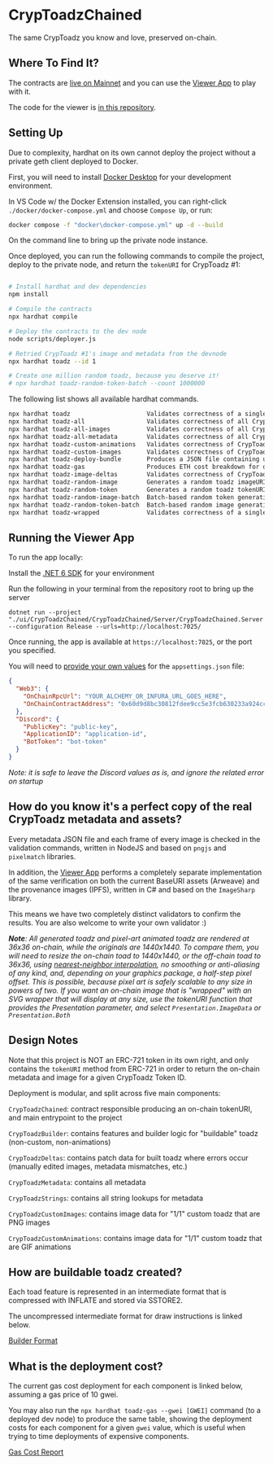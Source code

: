 # CrypToadzChained
The same CrypToadz you know and love, preserved on-chain.

## Where To Find It?

The contracts are [live on Mainnet](https://etherscan.io/address/0xE8D8C0A6f174e08C44aB399b7CE810Bc4Dce096A#code) 
and you can use the [Viewer App](https://cryptoadzchained.com) to play with it. 

The code for the viewer is [in this repository](https://github.com/wattsyart/cryptoadz-chained/tree/main/ui).

## Setting Up

Due to complexity, hardhat on its own cannot deploy the project without a private geth client deployed to Docker.

First, you will need to install [Docker Desktop](https://www.docker.com/products/docker-desktop) for your development environment.

In VS Code w/ the Docker Extension installed, you can right-click `./docker/docker-compose.yml` and choose `Compose Up`, or run:

```bash
docker compose -f "docker\docker-compose.yml" up -d --build 
```

On the command line to bring up the private node instance.

Once deployed, you can run the following commands to compile the project, deploy to the private node, and return the `tokenURI` for CrypToadz #1:

```bash

# Install hardhat and dev dependencies
npm install

# Compile the contracts
npx hardhat compile

# Deploy the contracts to the dev node
node scripts/deployer.js

# Retried CrypToadz #1's image and metadata from the devnode
npx hardhat toadz --id 1

# Create one million random toadz, because you deserve it!
# npx hardhat toadz-random-token-batch --count 1000000
```

The following list shows all available hardhat commands.

```bash
npx hardhat toadz                     Validates correctness of a single CrypToadz
npx hardhat toadz-all                 Validates correctness of all CrypToadz tokens
npx hardhat toadz-all-images          Validates correctness of all CrypToadz token images
npx hardhat toadz-all-metadata        Validates correctness of all CrypToadz token metadata
npx hardhat toadz-custom-animations   Validates correctness of CrypToadz custom animations
npx hardhat toadz-custom-images       Validates correctness of CrypToadz custom images
npx hardhat toadz-deploy-bundle       Produces a JSON file containing unsigned transactions for all deployments at a set price budget
npx hardhat toadz-gas                 Produces ETH cost breakdown for deployment by component
npx hardhat toadz-image-deltas        Validates correctness of CrypToadz token images that have deltas
npx hardhat toadz-random-image        Generates a random toadz imageURI and saves the image to disk
npx hardhat toadz-random-token        Generates a random toadz tokenURI and saves the metadata and image to disk
npx hardhat toadz-random-image-batch  Batch-based random token generation for stress testing
npx hardhat toadz-random-token-batch  Batch-based random image generation for stress testing
npx hardhat toadz-wrapped             Validates correctness of a single, wrapped CrypToadz
```

## Running the Viewer App

To run the app locally:

Install the [.NET 6 SDK](https://dotnet.microsoft.com/en-us/download/dotnet/6.0) for your environment

Run the following in your terminal from the repository root to bring up the server
```
dotnet run --project "./ui/CrypToadzChained/CrypToadzChained/Server/CrypToadzChained.Server.csproj" --configuration Release --urls=http://localhost:7025/
```

Once running, the app is available at `https://localhost:7025`, or the port you specified.

You will need to [provide your own values](https://github.com/wattsyart/cryptoadz-chained/blob/main/ui/CrypToadzChained/CrypToadzChained/Server/appsettings.json) for the `appsettings.json` file:

```json
{
  "Web3": {
    "OnChainRpcUrl": "YOUR_ALCHEMY_OR_INFURA_URL_GOES_HERE",
    "OnChainContractAddress": "0x60d9d8bc30812fdee9cc5e3fcb630233a924cc97"
  },
  "Discord": {
    "PublicKey": "public-key",
    "ApplicationID": "application-id",
    "BotToken": "bot-token"
  }
}
```

_Note: it is safe to leave the Discord values as is, and ignore the related error on startup_

## How do you know it's a perfect copy of the real CrypToadz metadata and assets?

Every metadata JSON file and each frame of every image is checked in the validation commands, written in NodeJS and based on `pngjs` and `pixelmatch` libraries.

In addition, the [Viewer App](https://cryptoadzchained.com) performs a completely separate implementation of the same verification
on both the current BaseURI assets (Arweave) and the provenance images (IPFS), written in C# and based on the `ImageSharp` library.

This means we have two completely distinct validators to confirm the results. You are also welcome to write your own validator :)

_**Note**:
All generated toadz and pixel-art animated toadz are rendered at 36x36 on-chain, while the originals are 1440x1440. To compare them, you will need to resize the on-chain toad to 1440x1440, or the off-chain toad to 36x36, using [nearest-neighbor interpolation](https://en.wikipedia.org/wiki/Nearest-neighbor_interpolation), no smoothing or anti-aliasing of any kind, and, depending on your graphics package, a half-step pixel offset. This is possible, because pixel art is safely scalable to any size
in powers of two. If you want an on-chain image that is "wrapped" with an SVG wrapper that will display at any size, use the tokenURI function that provides the Presentation parameter, and select `Presentation.ImageData` or `Presentation.Both`_

## Design Notes

Note that this project is NOT an ERC-721 token in its own right, and only contains the `tokenURI` method from ERC-721
in order to return the on-chain metadata and image for a given CrypToadz Token ID.

Deployment is modular, and split across five main components:

`CrypToadzChained`: contract responsible producing an on-chain tokenURI, and main entrypoint to the project

`CrypToadzBuilder`: contains features and builder logic for "buildable" toadz (non-custom, non-animations)

`CrypToadzDeltas`: contains patch data for built toadz where errors occur (manually edited images, metadata mismatches, etc.)

`CrypToadzMetadata`: contains all metadata

`CrypToadzStrings`: contains all string lookups for metadata

`CrypToadzCustomImages`: contains image data for "1/1" custom toadz that are PNG images

`CrypToadzCustomAnimations`: contains image data for "1/1" custom toadz that are GIF animations

## How are buildable toadz created?

Each toad feature is represented in an intermediate format that is compressed with INFLATE and stored via SSTORE2.

The uncompressed intermediate format for draw instructions is linked below.

[Builder Format](https://github.com/wattsyart/cryptoadz-chained/wiki/Builder-Format)

## What is the deployment cost?

The current gas cost deployment for each component is linked below, assuming a gas price of 10 gwei.

You may also run the `npx hardhat toadz-gas --gwei [GWEI]` command (to a deployed dev node) to produce the same table, showing the deployment costs for each component for a given `gwei` value, which is useful when trying to time deployments of expensive components.

[Gas Cost Report](https://github.com/wattsyart/cryptoadz-chained/wiki/Gas-Cost-Report)
